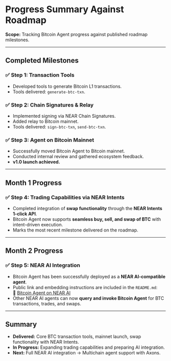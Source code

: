 # Progress Summary Against Roadmap

**Scope:** Tracking Bitcoin Agent progress against published roadmap milestones.

---

## Completed Milestones

### ✅ Step 1: Transaction Tools

- Developed tools to generate Bitcoin L1 transactions.
- Tools delivered: `generate-btc-txn`.

### ✅ Step 2: Chain Signatures & Relay

- Implemented signing via NEAR Chain Signatures.
- Added relay to Bitcoin mainnet.
- Tools delivered: `sign-btc-txn`, `send-btc-txn`.

### ✅ Step 3: Agent on Bitcoin Mainnet

- Successfully moved Bitcoin Agent to Bitcoin mainnet.
- Conducted internal review and gathered ecosystem feedback.
- **v1.0 launch achieved.**

---

## Month 1 Progress

### ✅ Step 4: Trading Capabilities via NEAR Intents

- Completed integration of **swap functionality** through the **NEAR Intents 1-click API**.
- Bitcoin Agent now supports **seamless buy, sell, and swap of BTC** with intent-driven execution.
- Marks the most recent milestone delivered on the roadmap.

---

## Month 2 Progress

### ✅ Step 5: NEAR AI Integration

- Bitcoin Agent has been successfully deployed as a **NEAR AI-compatible agent**.
- Public link and embedding instructions are included in the `README.md`:  
  🔗 [Bitcoin Agent on NEAR AI](https://app.near.ai/agents/nanotech-dredd.near/bitcoin-agent/latest)
- Other NEAR AI agents can now **query and invoke Bitcoin Agent** for BTC transactions, trades, and swaps.

---

## Summary

- **Delivered:** Core BTC transaction tools, mainnet launch, swap functionality with NEAR Intents.
- **In Progress:** Expanding trading capabilities and preparing AI integration.
- **Next:** Full NEAR AI integration → Multichain agent support with Axons.
